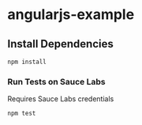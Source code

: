 angularjs-example
========

## Install Dependencies
```
npm install

```

### Run Tests on Sauce Labs

Requires Sauce Labs credentials

```
npm test
```
